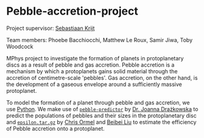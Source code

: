 # Pebble-accretion-project
Project supervisor: [Sebastiaan Krijt](https://www.skrijt.com/)

Team members: Phoebe Bacchiocchi, Matthew Le Roux, Samir Jiwa, Toby Woodcock


MPhys project to investigate the formation of planets in protoplanetary discs as a result of pebble and gas accretion. Pebble accretion is a mechanism by which a protoplanets gains solid material through the accretion of centimetre-scale 'pebbles'. Gas accretion, on the other hand, is the development of a gaseous envelope around a sufficiently massive protoplanet. 

To model the formation of a planet through pebble and gas accretion, we use [Python](https://www.python.org). We make use of [`pebble-predictor`](https://github.com/astrojoanna/pebble-predictor.git) by [Dr. Joanna Drążkowska](https://www2.mps.mpg.de/homes/drazkowska/Home.html) to predict the populations of pebbles and their sizes in the protoplanetary disc and [`epsilon.tar.gz`](https://staff.fnwi.uva.nl/c.w.ormel/software.html) by [Chris Ormel](https://staff.fnwi.uva.nl/c.w.ormel/index.html) and [Beibei Liu](https://sites.google.com/view/beibei-liu/) to estimate the efficiency of Pebble accretion onto a protoplanet. 

